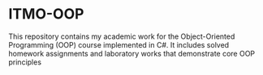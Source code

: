 # ITMO-OOP
This repository contains my academic work for the Object-Oriented Programming (OOP) course implemented in C#. It includes solved homework assignments and laboratory works that demonstrate core OOP principles
